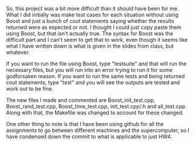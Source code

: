 So, this project was a bit more difficult than it should have been for me. What I did initially was make test cases for each situation without using Boost and just a bunch of cout statements saying whether the results returned were as expected or not. I thought I could just copy paste them using Boost, but that isn't actually true. The syntax for Boost was the difficult part and I can't seem to get that to work, even though it seems like what I have written down is what is given in the slides from class, but whatever.

If you want to run the file using Boost, type "testsuite" and that will run the necessary files, but you will run into an error trying to run it for some godforsaken reason. If you want to run the same tests and being returned cout statements, type "test" and you will see the outputs are tested and work out to be fine.

The new files I made and commented are Boost_init_test.cpp, Boost_rand_test.cpp, Boost_time_test.cpp, init_test.cpp/.h and all_test.cpp. Along with that, the Makefile was changed to account for these changed.

One other thing to note is that I have been using github for all the assignments to go between different machines and the supercomputer, so I have condensed down the commit to what is applicable to just HW4.